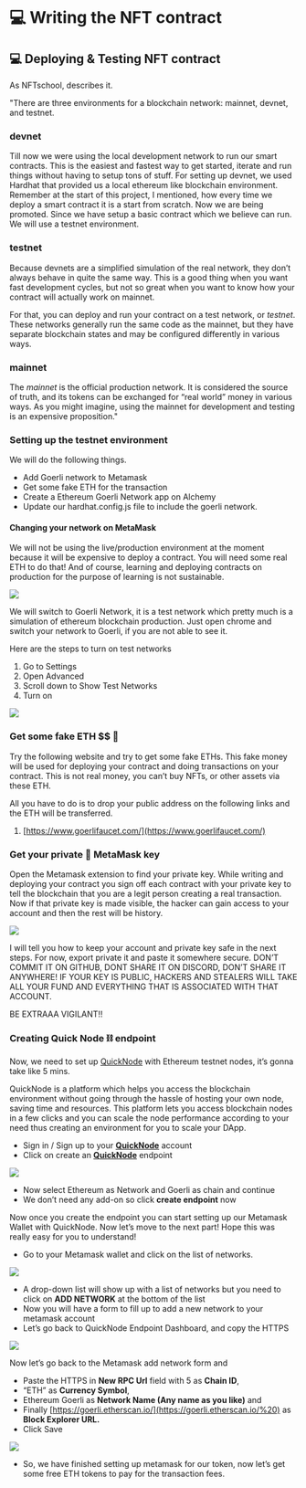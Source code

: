 # 💻 Writing the NFT contract
## 💻 Deploying & Testing NFT contract

As NFTschool, describes it.

"There are three environments for a blockchain network: mainnet, devnet, and testnet.

### devnet
Till now we were using the local development network to run our smart contracts. This is the easiest and fastest way to get started, iterate and run things without having to setup tons of stuff. For setting up devnet, we used Hardhat that provided us a local ethereum like blockchain environment. Remember at the start of this project, I mentioned, how every time we deploy a smart contract it is a start from scratch. Now we are being promoted. Since we have setup a basic contract which we believe can run. We will use a testnet environment.

### testnet
Because devnets are a simplified simulation of the real network, they don’t always behave in quite the same way. This is a good thing when you want fast development cycles, but not so great when you want to know how your contract will actually work on mainnet.

For that, you can deploy and run your contract on a test network, or  _testnet_. These networks generally run the same code as the mainnet, but they have separate blockchain states and may be configured differently in various ways.

### mainnet
The  _mainnet_  is the official production network. It is considered the source of truth, and its tokens can be exchanged for “real world” money in various ways. As you might imagine, using the mainnet for development and testing is an expensive proposition."

### Setting up the testnet environment
We will do the following things.
-   Add Goerli network to Metamask
-   Get some fake ETH for the transaction
-   Create a Ethereum Goerli Network app on Alchemy
-   Update our hardhat.config.js file to include the goerli network.

#### Changing your network on MetaMask
We will not be using the live/production environment at the moment because it will be expensive to deploy a contract. You will need some real ETH to do that! And of course, learning and deploying contracts on production for the purpose of learning is not sustainable.

![](https://metaschool.s3-ap-southeast-1.amazonaws.com/images/FWxQXFSjxMyeasV0xvKZfQjWWh1Phg6nLOr95viK.png)

We will switch to Goerli Network, it is a test network which pretty much is a simulation of ethereum blockchain production. Just open chrome and switch your network to Goerli, if you are not able to see it.

Here are the steps to turn on test networks

1.  Go to Settings
2.  Open Advanced
3.  Scroll down to Show Test Networks
4.  Turn on

![](https://lh3.googleusercontent.com/J1aA9vZcf8gE3h9ypNI2nQ0-wRypnCCCwNBDHtc7C9qcyzlkbOmlb6IDUxxN1xIwQpfIwSPZrmXy-C5hS65lcFIKg5U0LZaXhGw_y2QxGurmhwZSHcJwK0gk5KCaUpu45pmz8jl2)

### Get some fake ETH $$ 🤑

Try the following website and try to get some fake ETHs. This fake money will be used for deploying your contract and doing transactions on your contract. This is not real money, you can’t buy NFTs, or other assets via these ETH.

All you have to do is to drop your public address on the following links and the ETH will be transferred.

1.  [https://www.goerlifaucet.com/](https://www.goerlifaucet.com/)

### Get your private 🦊 MetaMask key

Open the Metamask extension to find your private key. While writing and deploying your contract you sign off each contract with your private key to tell the blockchain that you are a legit person creating a real transaction. Now if that private key is made visible, the hacker can gain access to your account and then the rest will be history.

![](https://metaschool.s3-ap-southeast-1.amazonaws.com/images/xR90oDFgwFLgOIN03aIlqFhEpxUhF7R0sS9aBFCR.png)

I will tell you how to keep your account and private key safe in the next steps. For now, export private it and paste it somewhere secure. DON’T COMMIT IT ON GITHUB, DONT SHARE IT ON DISCORD, DON’T SHARE IT ANYWHERE! IF YOUR KEY IS PUBLIC, HACKERS AND STEALERS WILL TAKE ALL YOUR FUND AND EVERYTHING THAT IS ASSOCIATED WITH THAT ACCOUNT.

BE EXTRAAA VIGILANT!!

### Creating Quick Node ⛓ endpoint

Now, we need to set up  [QuickNode](https://www.quicknode.com/?utm_source=partner&utm_campaign=metaschool&utm_content=metaschool-guides&utm_medium=partner)  with Ethereum testnet nodes, it’s gonna take like 5 mins.

QuickNode is a platform which helps you access the blockchain environment without going through the hassle of hosting your own node, saving time and resources. This platform lets you access blockchain nodes in a few clicks and you can scale the node performance according to your need thus creating an environment for you to scale your DApp.

-   Sign in / Sign up to your [**QuickNode**](https://www.quicknode.com/?utm_source=partner&utm_campaign=metaschool&utm_content=metaschool-guides&utm_medium=partner)  account
-   Click on create an [**QuickNode**](https://www.quicknode.com/?utm_source=partner&utm_campaign=metaschool&utm_content=metaschool-guides&utm_medium=partner)  endpoint

![](https://lh4.googleusercontent.com/nusZ81aRnb8ue5J6qJLN29NG-lQRe-oQcxoeHyplNrA2IpLKg3cBC2tXPE0XXg2JEI1ugLuCX-fSNFYdtJIctMYW9hLWo7jsQxun7aQU6w_0w1Hqb3Md6lMf1Q9bM57zAm0xKmNDzqCNghdNwYHetosBTnWTnmgCLKUarXGyuUs-EHxBKdN33yEVChkU-HQCo0RUCw)

-   Now select Ethereum as Network and Goerli as chain and continue
-   We don’t need any add-on so click **create endpoint**  now

Now once you create the endpoint you can start setting up our Metamask Wallet with QuickNode. Now let’s move to the next part! Hope this was really easy for you to understand!

-   Go to your Metamask wallet and click on the list of networks.

![](https://lh5.googleusercontent.com/2UexuPf9TiOmgJskf1KjXbksBlQwnTvRS0tU_nzrKg_3wc4hzVAX4SDqifH3y8YyTb2YJIb2NVQEF_ShIkATyplBcz5_zrzxWuKkodQs5h2JJhUWuo4I0kIRECG1evY510WYAJlbc6W9DyTBVb3gCn9KYAi8ECYR_4tMGer7RBrxErQ8-PpNpOYCrNYj6FrRWD5LrQ)

-   A drop-down list will show up with a list of networks but you need to click on **ADD NETWORK**  at the bottom of the list
-   Now you will have a form to fill up to add a new network to your metamask account
-   Let’s go back to QuickNode Endpoint Dashboard, and copy the HTTPS

![](https://lh3.googleusercontent.com/rVD2taxs_lfShmW29I27PatQTIx9NZLnBIA3nGnyKye4Q2WQM_tiC8XpeWHCxu5g6irMWCZm6TnD3LqFhrcmwCFIWXAlnqrPoTmBB8XSiaDerKm7PvbNy625amuVm-vutlS8uyb8A1V0RxEdmtDEKDRaq_4X70LClb42guWZVyX-XCrm7htvkcFPwDAPDJMN2acgbg)

Now let’s go back to the Metamask add network form and

-   Paste the HTTPS in **New RPC Url**  field with 5 as **Chain ID**,
-   “ETH” as **Currency Symbol**,
-   Ethereum Goerli as **Network Name (Any name as you like)**  and
-   Finally [https://goerli.etherscan.io/](https://goerli.etherscan.io/%20)  as **Block Explorer URL.**
-   Click Save

![](https://lh3.googleusercontent.com/NxmZPfEJiinySOv3C9APrka5wQATNH-_6XZr2ncTwDNEP6R7liepAkwQ1ApvGZGKVO3pKAndmI7X1SFyO88LrkTmL19pTlIvSZ1xsaXGjZaOo7VTUb7NLorC1Lp3wDjUXkK1oYqLlMsq94NBPDE6Ejv5Z7UvKmG80YMlZ8fQZSMGJ48Xvin122CSeYhDFckwB3wXiA)

-   So, we have finished setting up metamask for our token, now let’s get some free ETH tokens to pay for the transaction fees.

